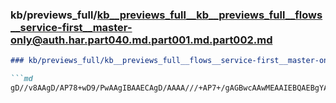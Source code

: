 ### kb/previews_full/kb__previews_full__kb__previews_full__flows__service-first__master-only@auth.har.part040.md.part001.md.part002.md

```md
### kb/previews_full/kb__previews_full__flows__service-first__master-only@auth.har.part040.md.part001.md (part 002)

```md
gD//v8AAgD/AP78+wD9/PwAAgIBAAECAgD/AAAA///+AP7+/gAGBwcAAwMEAAIEBQAEBgYABggIABMQEQDr7OsA6efnAO
```

```

```
